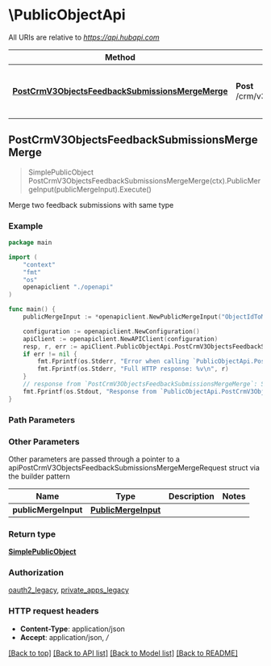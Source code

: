 # \PublicObjectApi

All URIs are relative to *https://api.hubapi.com*

Method | HTTP request | Description
------------- | ------------- | -------------
[**PostCrmV3ObjectsFeedbackSubmissionsMergeMerge**](PublicObjectApi.md#PostCrmV3ObjectsFeedbackSubmissionsMergeMerge) | **Post** /crm/v3/objects/feedback_submissions/merge | Merge two feedback submissions with same type



## PostCrmV3ObjectsFeedbackSubmissionsMergeMerge

> SimplePublicObject PostCrmV3ObjectsFeedbackSubmissionsMergeMerge(ctx).PublicMergeInput(publicMergeInput).Execute()

Merge two feedback submissions with same type

### Example

```go
package main

import (
    "context"
    "fmt"
    "os"
    openapiclient "./openapi"
)

func main() {
    publicMergeInput := *openapiclient.NewPublicMergeInput("ObjectIdToMerge_example", "PrimaryObjectId_example") // PublicMergeInput | 

    configuration := openapiclient.NewConfiguration()
    apiClient := openapiclient.NewAPIClient(configuration)
    resp, r, err := apiClient.PublicObjectApi.PostCrmV3ObjectsFeedbackSubmissionsMergeMerge(context.Background()).PublicMergeInput(publicMergeInput).Execute()
    if err != nil {
        fmt.Fprintf(os.Stderr, "Error when calling `PublicObjectApi.PostCrmV3ObjectsFeedbackSubmissionsMergeMerge``: %v\n", err)
        fmt.Fprintf(os.Stderr, "Full HTTP response: %v\n", r)
    }
    // response from `PostCrmV3ObjectsFeedbackSubmissionsMergeMerge`: SimplePublicObject
    fmt.Fprintf(os.Stdout, "Response from `PublicObjectApi.PostCrmV3ObjectsFeedbackSubmissionsMergeMerge`: %v\n", resp)
}
```

### Path Parameters



### Other Parameters

Other parameters are passed through a pointer to a apiPostCrmV3ObjectsFeedbackSubmissionsMergeMergeRequest struct via the builder pattern


Name | Type | Description  | Notes
------------- | ------------- | ------------- | -------------
 **publicMergeInput** | [**PublicMergeInput**](PublicMergeInput.md) |  | 

### Return type

[**SimplePublicObject**](SimplePublicObject.md)

### Authorization

[oauth2_legacy](../README.md#oauth2_legacy), [private_apps_legacy](../README.md#private_apps_legacy)

### HTTP request headers

- **Content-Type**: application/json
- **Accept**: application/json, */*

[[Back to top]](#) [[Back to API list]](../README.md#documentation-for-api-endpoints)
[[Back to Model list]](../README.md#documentation-for-models)
[[Back to README]](../README.md)

